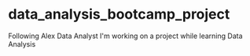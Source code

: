 # data_analysis_bootcamp_project
Following Alex Data Analyst I'm working on a project while learning Data Analysis
